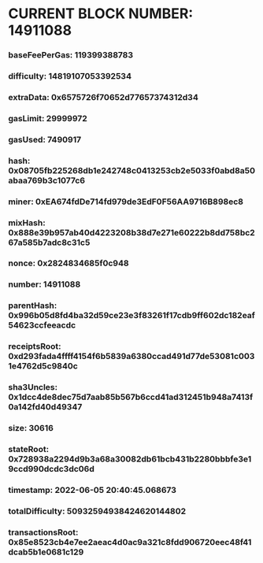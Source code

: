 # CURRENT BLOCK NUMBER: 14911088

### baseFeePerGas: 119399388783
### difficulty: 14819107053392534
### extraData: 0x6575726f70652d77657374312d34
### gasLimit: 29999972
### gasUsed: 7490917
### hash: 0x08705fb225268db1e242748c0413253cb2e5033f0abd8a50abaa769b3c1077c6
### miner: 0xEA674fdDe714fd979de3EdF0F56AA9716B898ec8
### mixHash: 0x888e39b957ab40d4223208b38d7e271e60222b8dd758bc267a585b7adc8c31c5
### nonce: 0x2824834685f0c948
### number: 14911088
### parentHash: 0x996b05d8fd4ba32d59ce23e3f83261f17cdb9ff602dc182eaf54623ccfeeacdc
### receiptsRoot: 0xd293fada4ffff4154f6b5839a6380ccad491d77de53081c0031e4762d5c9840c
### sha3Uncles: 0x1dcc4de8dec75d7aab85b567b6ccd41ad312451b948a7413f0a142fd40d49347
### size: 30616
### stateRoot: 0x728938a2294d9b3a68a30082db61bcb431b2280bbbfe3e19ccd990dcdc3dc06d
### timestamp: 2022-06-05 20:40:45.068673
### totalDifficulty: 50932594938424620144802
### transactionsRoot: 0x85e8523cb4e7ee2aeac4d0ac9a321c8fdd906720eec48f41dcab5b1e0681c129

